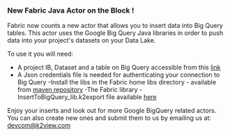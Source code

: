 ### New Fabric Java Actor on the Block ! 

Fabric now counts a new actor that allows you to insert data into Big Query tables. 
This actor uses the Google Big Query Java libraries in order to push data into your project's datasets on your Data Lake.

To use it you will need:

- A project IB, Dataset and a table on Big Query accessible from this [link](https://console.cloud.google.com/iam-admin)
- A Json credentials file is needed for authenticating your connection to Big Query
  -Install the libs in the Fabric home libs directory - available from [maven repository](https://mvnrepository.com/artifact/com.google.cloud/gcloud-java-bigquery)
  -The Fabric library - InsertToBigQuery_lib.k2export file available [here]() 

Enjoy your inserts and look out for more Google BigQuery related actors.
You can also create new ones and submit them to us by emailing us at: devcom@k2view.com
